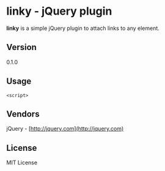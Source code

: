 # linky - jQuery plugin
**linky** is a simple jQuery plugin to attach links to any element.

## Version
0.1.0

## Usage

    <script>
	
## Vendors
jQuery - [http://jquery.com](http://jquery.com)

## License
MIT License

